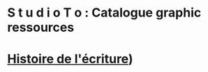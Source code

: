 # S t u d i o T o : Catalogue graphic ressources

# [Histoire de l'écriture](/index-visual-literacy))
